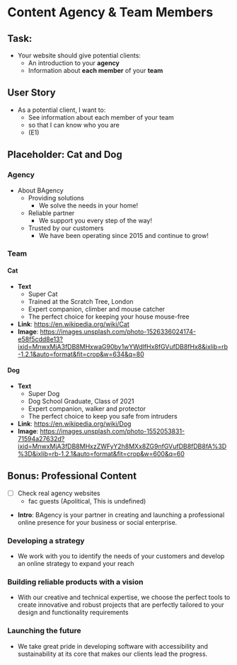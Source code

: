 # Content Agency & Team Members

## Task:

- Your website should give potential clients:
  - An introduction to your **agency**
  - Information about **each member** of your **team**

## User Story

- As a potential client, I want to:
  - See information about each member of your team
  - so that I can know who you are
  - (E1)

## Placeholder: Cat and Dog

### Agency

- About BAgency
  - Providing solutions
    - We solve the needs in your home!
  - Reliable partner
    - We support you every step of the way!
  - Trusted by our customers
    - We have been operating since 2015 and continue to grow!

### Team

#### Cat

- **Text**
  - Super Cat
  - Trained at the Scratch Tree, London
  - Expert companion, climber and mouse catcher
  - The perfect choice for keeping your house mouse-free
- **Link**: https://en.wikipedia.org/wiki/Cat
- **Image**: https://images.unsplash.com/photo-1526336024174-e58f5cdd8e13?ixid=MnwxMjA3fDB8MHxwaG90by1wYWdlfHx8fGVufDB8fHx8&ixlib=rb-1.2.1&auto=format&fit=crop&w=634&q=80

#### Dog

- **Text**
  - Super Dog
  - Dog School Graduate, Class of 2021
  - Expert companion, walker and protector
  - The perfect choice to keep you safe from intruders
- **Link**: https://en.wikipedia.org/wiki/Dog
- **Image**: https://images.unsplash.com/photo-1552053831-71594a27632d?ixid=MnwxMjA3fDB8MHxzZWFyY2h8MXx8ZG9nfGVufDB8fDB8fA%3D%3D&ixlib=rb-1.2.1&auto=format&fit=crop&w=600&q=60

## Bonus: Professional Content

- [ ] Check real agency websites
  - fac guests (Apolitical, This is undefined)

- **Intro**: BAgency is your partner in creating and launching a professional online presence for your business or social enterprise.
### Developing a strategy
-	We work with you to identify the needs of your customers and develop an online strategy to expand your reach
### Building reliable products with a vision
-	With our creative and technical expertise, we choose the perfect tools to create innovative and robust projects that are perfectly tailored to your design and functionality requirements
### Launching the future
-	We take great pride in developing software with accessibility and sustainability at its core that makes our clients lead the progress. 
